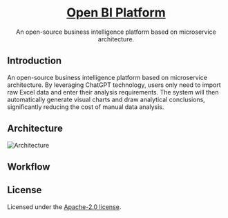<a href="https://glenncai.com">
  <h1 align="center">Open BI Platform</h1>
</a>

<p align="center">
  An open-source business intelligence platform based on microservice architecture.
</p>

## Introduction

An open-source business intelligence platform based on microservice architecture. By leveraging ChatGPT technology,
users only need to import raw Excel data and enter their analysis requirements. The
system will then automatically generate visual charts and draw analytical conclusions, significantly reducing the cost
of manual data analysis.

## Architecture

<picture>
  <source media="(prefers-color-scheme: dark)" srcset="assets/images/open-bi-platform-architecture-white.svg">
  <source media="(prefers-color-scheme: light)" srcset="assets/images/open-bi-platform-architecture-dark.svg">
  <img src="assets/images/open-bi-platform-architecture-white.png" alt="Architecture">
</picture>

## Workflow

## License

Licensed under
the [Apache-2.0 license](https://github.com/glenncai/open-bi-platform-backend-microservices/blob/main/LICENSE).